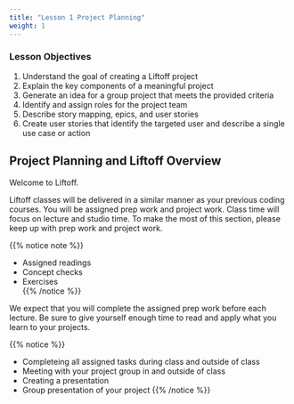 ```yaml
---
title: "Lesson 1 Project Planning"
weight: 1
---
```


### Lesson Objectives
1. Understand the goal of creating a Liftoff project
1. Explain the key components of a meaningful project
1. Generate an idea for a group project that meets the provided criteria
1. Identify and assign roles for the project team
1. Describe story mapping, epics, and user stories
1. Create user stories that identify the targeted user and describe a single use case or action

## Project Planning and Liftoff Overview

Welcome to Liftoff.  

Liftoff classes will be delivered in a similar manner as your previous coding courses.  You will be assigned prep work and project work.  Class time will focus on lecture and studio time.  To make the most of this section, please keep up with prep work and project work.


{{% notice note %}}
   + Assigned readings
   + Concept checks
   + Exercises  
{{% /notice %}}

We expect that you will complete the  assigned prep work before each lecture.  Be sure to give yourself enough time to read and apply what you learn to your projects.

{{% notice %}}
   - Completeing all assigned tasks during class and outside of class
   - Meeting with your project group in and outside of class
   - Creating a presentation
   - Group presentation of your project
{{% /notice %}}


